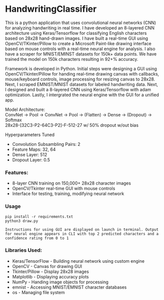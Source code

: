 # HandwritingClassifier

This is a python application that uses convolutional neural networks (CNN) for analyzing handwriting in real time.
I have developed an 8-layered CNN architecture using Keras/Tensorflow for classifying English characters based on 28x28 hand-drawn images. I have built a real-time GUI using OpenCV/TKinter/Pillow to create a Microsoft Paint-like drawing interface based on mouse controls with a real-time neural engine for analysis. I also have a scraper for MNIST/EMINST datasets for 150k+ data points. We have trained the model on 150k characters resulting in 92+% accuracy.

Framework is developed in Python. Initial steps were designing a GUI using OpenCV/Tkinter/Pillow for handing real-time drawing canvas with callbacks, mouse/keyboard controls, image processing for resizing canvas to 28x28. Next, I scraped EMNIST/MNIST datasets for labeled handwriting data. Next, I designed and built a 8-layered CNN using Keras/Tensorflow with adam optimization. Lastly, I intergrated the neural engine with the GUI for a unified app.

Model Architecture:  
ConvNet -> Pool -> ConvNet -> Pool -> (Flatten) -> Dense -> (Dropout) -> Softmax  
28x28-[32C3-P2-64C3-P2]-F-512-27 w/ 50% dropout w/out bias

Hyperparameters Tuned
- Convolution Subsambling Pairs: 2
- Feature Maps: 32, 64
- Dense Layer: 512
- Dropout Layer: 0.5

### Features:
- 8-layer CNN training on 150,000+ 28x28 character images
- OpenCV/Tkinter real-time GUI with mouse controls
- Interface for testing, training, modifying neural network

### Usage
    pip install -r requirements.txt
    python3 draw.py
    
    Instructions for using GUI are displayed on launch in terminal. Output for neural engine appears in CLI with top 2 predicted characters and a confidence rating from 0 to 1

    
### Libraries Used:
- Keras/TensorFlow - Building neural network using custom engine
- OpenCV - Canvas for drawing GUI
- Tkinter/Pillow - Display 28x28 images
- Matplotlib - Displaying accuracy plots
- NumPy - Handing image objects for processing
- emnist - Accessing MNIST/EMNIST character databases
- os - Managing file system



